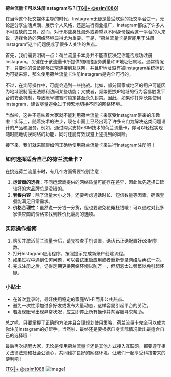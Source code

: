 **荷兰流量卡可以注册Instagram吗？[[TG💪+ @esim1088](https://t.me/s/esim1088)]**

在当今这个社交媒体主导的时代，Instagram无疑是最受欢迎的社交平台之一。无论是分享生活点滴、展示个人风格，还是进行商业推广，Instagram都成了许多人不可或缺的工具。然而，对于那些身处海外或希望以不同身份探索这一平台的人来说，选择合适的网络环境显得尤为重要。于是，“荷兰流量卡是否能用于注册Instagram”这个问题便成了很多人关注的焦点。

首先，我们需要明确一点：荷兰流量卡本身并不能直接决定你能否成功注册Instagram。关键在于该流量卡所提供的网络服务质量和IP地址归属地。通常情况下，只要你的设备能够正常连接到互联网，并且IP地址没有被Instagram系统标记为可疑来源，那么使用荷兰流量卡注册Instagram是完全可行的。

不过，在实际操作中，可能会遇到一些挑战。比如，部分国家或地区的用户可能因为地域限制而无法顺利访问某些功能；又或者，频繁更换IP地址的行为容易触发平台的安全机制，导致账号被暂时锁定甚至永久封禁。因此，如果你打算长期使用Instagram，建议尽量避免过于频繁地切换不同的网络环境。

当然啦，这并不意味着大家就不能利用荷兰流量卡来享受Instagram带来的乐趣啦！实际上，随着技术的进步，现在市面上已经出现了许多专门为解决这类问题设计的产品和服务。例如，通过购买支持eSIM技术的荷兰流量卡，你可以轻松实现随时随地切换网络的功能，同时还能有效规避上述提到的风险。

接下来，我们就来聊聊如何正确地使用荷兰流量卡来进行Instagram注册吧！

### 如何选择适合自己的荷兰流量卡？

在挑选荷兰流量卡时，有几个方面需要特别注意：

1. **运营商的选择**：不同运营商提供的网络质量可能存在差异，因此优先选择口碑较好的大品牌总是没错的。
2. **套餐内容**：除了流量大小之外，还要考虑通话时长、短信数量等因素，确保套餐能满足日常需求。
3. **价格合理性**：虽然说一分钱一分货，但也要避免花冤枉钱哦！可以通过对比多家供应商的价格来找到性价比最高的选项。

### 实际操作指南

1. 购买并激活荷兰流量卡后，请先检查手机设置，确认已正确配置好eSIM参数。
2. 打开Instagram应用程序，按照提示完成新账户创建流程。
3. 如果过程中遇到任何问题，可以尝试重启应用或者重新登录网络后再试一次。
4. 完成注册之后，记得定期更换网络环境以防万一，但切忌太过频繁以免引起怀疑。

### 小贴士

- 在首次登录时，最好使用稳定的家庭Wi-Fi而非公共热点。
- 避免一次性添加过多好友或发布大量动态，这样容易引起平台的关注。
- 若发现账号出现异常状况，应立即停止所有操作并向客服寻求帮助。

总之呢，只要掌握了正确的方法并且合理规划使用策略，荷兰流量卡完全可以成为你注册Instagram的好帮手。当然啦，最终还是要根据自身实际情况做出最适合自己的选择哦！

最后再次提醒大家，无论是使用荷兰流量卡还是其他方式接入互联网，都要遵守相关法律法规和社会公德心，共同维护良好的网络环境。让我们一起享受科技带来的便利吧！

[[TG💪+ @esim1088](https://t.me/s/esim1088) ![Image](https://i.postimg.cc/4NQfJmqS/Snipaste-2025-05-13-00-14-12.png)]